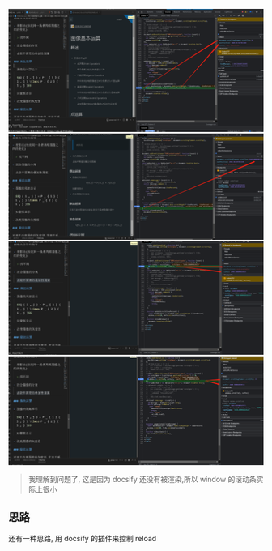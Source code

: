 ![](assets/2022-10-10-00-00-55.png)
![](assets/2022-10-10-00-01-22.png)
![](assets/2022-10-10-00-01-31.png)
![](assets/2022-10-10-00-01-39.png)

> 我理解到问题了, 这是因为 docsify 还没有被渲染,所以 window 的滚动条实际上很小

## 思路

还有一种思路, 用 docsify 的插件来控制 reload
